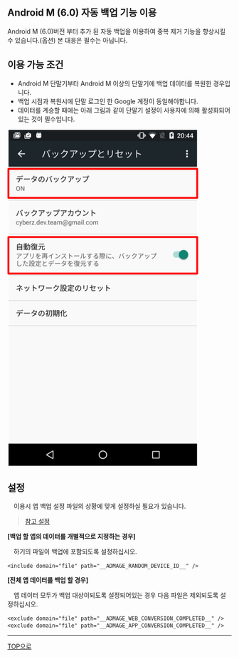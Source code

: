 ## Android M (6.0) 자동 백업 기능 이용

Android M (6.0)버전 부터 추가 된 자동 백업을 이용하여 중복 제거 기능을 향상시킬 수 있습니다.(옵션)
본 대응은 필수는 아닙니다.

## 이용 가능 조건

* Android M 단말기부터 Android M 이상의 단말기에 백업 데이터를 복원한 경우입니다.
* 백업 시점과 복원시에 단말 로그인 한 Google 계정이 동일해야합니다.
* 데이터를 계승할 때에는 아래 그림과 같이 단말기 설정이 사용자에 의해 활성화되어있는 것이 필수입니다.

![설정화면](./img01.png)

## 설정

　이용시 앱 백업 설정 파일의 상황에 맞게 설정하실 필요가 있습니다.

> [참고 설정](https://developer.android.com/training/backup/autosyncapi.html)

**[백업 할 앱의 데이터를 개별적으로 지정하는 경우]**

　하기의 파일이 백업에 포함되도록 설정하십시오.

```
<include domain="file" path="__ADMAGE_RANDOM_DEVICE_ID__" />
```

**[전체 앱 데이터를 백업 할 경우]**

　앱 데이터 모두가 백업 대상이되도록 설정되어있는 경우 다음 파일은 제외되도록 설정하십시오.

```
<exclude domain="file" path="__ADMAGE_WEB_CONVERSION_COMPLETED__" />
<exclude domain="file" path="__ADMAGE_APP_CONVERSION_COMPLETED__" />
```

---
[TOP으로](/3.x/lang/ko/README.md)
